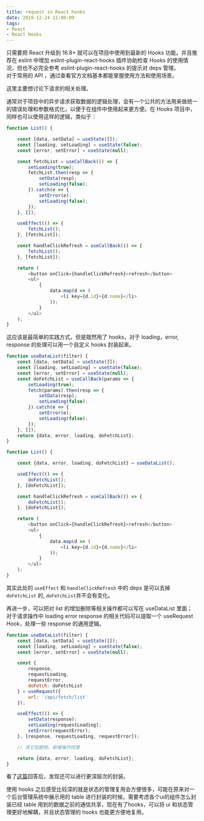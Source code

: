 ```yaml
---
title: request in React hooks
date: 2019-12-24 11:00:09
tags:
- React
- React Hooks
---
```

只需要把 React 升级到 16.8+ 就可以在项目中使用到最新的 Hooks 功能。并且推荐在 eslint 中增加 eslint-plugin-react-hooks 插件协助检查 Hooks 的使用情况，但也不必完全参考 eslint-plugin-react-hooks 的提示对 deps 管理。  
对于常用的 API ，通过查看官方文档基本都能掌握使用方法和使用场景。    

这里主要想讨论下请求的相关处理。  

通常对于项目中的异步请求获取数据的逻辑处理，会有一个公共的方法用来做统一的错误处理和参数格式化，以便于在组件中使用起来更方便。在 Hooks 项目中，同样也可以使用这样的逻辑，类似于：

```js
function List() {

    const [data, setData] = useState([]);
    const [loading, setLoading] = useState(false);
    const [error, setError] = useState(null);

    const fetchList = useCallBack(() => {
        setLoading(true);
        fetchList.then(resp => {
            setData(resp);
            setLoading(false);
        }).catch(e => {
            setError(e);
            setLoading(false);
        });
    }, []);

    useEffect(() => {
        fetchList();
    }, [fetchList]);

    const handleClickRefresh = useCallBack(() => {
        fetchList();
    }, [fetchList]);

    return (
        <button onClick={handleClickRefresh}>refresh</button>
        <ul>
            {
                data.map(d => (
                    <li key={d.id}>{d.name}</li>
                ));
            }
        </ul>
    );
}
```
这应该是最简单的实践方式，但是既然用了 hooks，对于 loading，error, response 的处理可以用一个自定义 hooks 封装起来。
```js
function useDataList(filter) {
    const [data, setData] = useState([]);
    const [loading, setLoading] = useState(false);
    const [error, setError] = useState(null);
    const doFetchList = useCallBack(params => {
        setLoading(true);
        fetch(params).then(resp => {
            setData(resp);
            setLoading(false);
        }).catch(e => {
            setError(e);
            setLoading(false);
        });
    }, []);
    return {data, error, loading, doFetchList};
}

function List() {

    const {data, error, loading, doFetchList} = useDataList();

    useEffect(() => {
        doFetchList();
    }, [doFetchList]);

    const handleClickRefresh = useCallBack(() => {
        doFetchList();
    }, [doFetchList]);

    return (
        <button onClick={handleClickRefresh}>refresh</button>
        <ul>
            {
                data.map(d => (
                    <li key={d.id}>{d.name}</li>
                ));
            }
        </ul>
    );
}

```
其实此处的 `useEffect` 和 `handleClickRefresh` 中的 deps 是可以去掉 `doFetchList` 的, `doFetchList`并不会有变化。    

再进一步，可以把对 list 的增加删除等相关操作都可以写在 useDataList 里面；对于请求操作中 loading error response 的相关代码可以提取一个 useRequest Hook，处理一些 response 的通用逻辑。

```js
function useDataList(filter) {
    const [data, setData] = useState([]);
    const [loading, setLoading] = useState(false);
    const [error, setError] = useState(null);

    const {
        response,
        requestLoading,
        requestError,
        doFetch: doFetchList
    } = useRequest({
        url: '/api/fetch/list'
    });

    useEffect(() => {
        setData(response);
        setLoading(requestLoading);
        setError(requestError);
    }, [response, requestLoading, requestError]);

    // 其它如删除、新增操作同理

    return {data, error, loading, doFetchList};
}
```

看了[这篇](https://www.zhihu.com/question/357020049/answer/909484669)回答后，发现还可以进行更深层次的封装。    
    
使用 hooks 之后感受比较深的就是状态的管理复用会方便很多，可能在原来对一个后台管理系统中展示用的 table 进行封装的时候，需要考虑各个ui的组件怎么封装已经 table 用到的数据之前的通信共享，现在有了hooks，可以将 ui 和状态管理更好地解耦，并且状态管理的 hooks 也能更方便地复用。